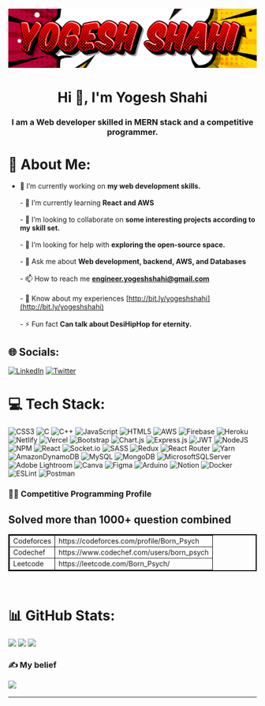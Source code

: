 
<img src='https://github.com/BornPsych/BornPsych/blob/main/Banner.png' alt="banner"></img>
<h1 align="center">Hi 👋, I'm Yogesh Shahi</h1>
<h3 align="center">I am a Web developer skilled in MERN stack and a competitive programmer.</h3>

# 💫 About Me:
- 🔭 I’m currently working on **my web development skills.**<br><br>- 🌱 I’m currently learning **React and AWS**<br><br>- 👯 I’m looking to collaborate on **some interesting projects according to my skill set.**<br><br>- 🤝 I’m looking for help with **exploring the open-source space.**<br><br>- 💬 Ask me about **Web development, backend, AWS, and Databases**<br><br>- 📫 How to reach me **engineer.yogeshshahi@gmail.com**<br><br>- 📄 Know about my experiences [http://bit.ly/yogeshshahi](http://bit.ly/yogeshshahi)<br><br>- ⚡ Fun fact **Can talk about DesiHipHop for eternity.**


## 🌐 Socials:
[![LinkedIn](https://img.shields.io/badge/LinkedIn-%230077B5.svg?logo=linkedin&logoColor=white)](https://linkedin.com/in/yogesh-shahi) [![Twitter](https://img.shields.io/badge/Twitter-%231DA1F2.svg?logo=Twitter&logoColor=white)](https://twitter.com/born_psy) 

# 💻 Tech Stack:
![CSS3](https://img.shields.io/badge/css3-%231572B6.svg?style=for-the-badge&logo=css3&logoColor=white) ![C](https://img.shields.io/badge/c-%2300599C.svg?style=for-the-badge&logo=c&logoColor=white) ![C++](https://img.shields.io/badge/c++-%2300599C.svg?style=for-the-badge&logo=c%2B%2B&logoColor=white) ![JavaScript](https://img.shields.io/badge/javascript-%23323330.svg?style=for-the-badge&logo=javascript&logoColor=%23F7DF1E) ![HTML5](https://img.shields.io/badge/html5-%23E34F26.svg?style=for-the-badge&logo=html5&logoColor=white) ![AWS](https://img.shields.io/badge/AWS-%23FF9900.svg?style=for-the-badge&logo=amazon-aws&logoColor=white) ![Firebase](https://img.shields.io/badge/firebase-%23039BE5.svg?style=for-the-badge&logo=firebase) ![Heroku](https://img.shields.io/badge/heroku-%23430098.svg?style=for-the-badge&logo=heroku&logoColor=white) ![Netlify](https://img.shields.io/badge/netlify-%23000000.svg?style=for-the-badge&logo=netlify&logoColor=#00C7B7) ![Vercel](https://img.shields.io/badge/vercel-%23000000.svg?style=for-the-badge&logo=vercel&logoColor=white) ![Bootstrap](https://img.shields.io/badge/bootstrap-%23563D7C.svg?style=for-the-badge&logo=bootstrap&logoColor=white) ![Chart.js](https://img.shields.io/badge/chart.js-F5788D.svg?style=for-the-badge&logo=chart.js&logoColor=white) ![Express.js](https://img.shields.io/badge/express.js-%23404d59.svg?style=for-the-badge&logo=express&logoColor=%2361DAFB) ![JWT](https://img.shields.io/badge/JWT-black?style=for-the-badge&logo=JSON%20web%20tokens) ![NodeJS](https://img.shields.io/badge/node.js-6DA55F?style=for-the-badge&logo=node.js&logoColor=white) ![NPM](https://img.shields.io/badge/NPM-%23000000.svg?style=for-the-badge&logo=npm&logoColor=white) ![React](https://img.shields.io/badge/react-%2320232a.svg?style=for-the-badge&logo=react&logoColor=%2361DAFB) ![Socket.io](https://img.shields.io/badge/Socket.io-black?style=for-the-badge&logo=socket.io&badgeColor=010101) ![SASS](https://img.shields.io/badge/SASS-hotpink.svg?style=for-the-badge&logo=SASS&logoColor=white) ![Redux](https://img.shields.io/badge/redux-%23593d88.svg?style=for-the-badge&logo=redux&logoColor=white) ![React Router](https://img.shields.io/badge/React_Router-CA4245?style=for-the-badge&logo=react-router&logoColor=white) ![Yarn](https://img.shields.io/badge/yarn-%232C8EBB.svg?style=for-the-badge&logo=yarn&logoColor=white) ![AmazonDynamoDB](https://img.shields.io/badge/Amazon%20DynamoDB-4053D6?style=for-the-badge&logo=Amazon%20DynamoDB&logoColor=white) ![MySQL](https://img.shields.io/badge/mysql-%2300f.svg?style=for-the-badge&logo=mysql&logoColor=white) ![MongoDB](https://img.shields.io/badge/MongoDB-%234ea94b.svg?style=for-the-badge&logo=mongodb&logoColor=white) ![MicrosoftSQLServer](https://img.shields.io/badge/Microsoft%20SQL%20Sever-CC2927?style=for-the-badge&logo=microsoft%20sql%20server&logoColor=white) ![Adobe Lightroom](https://img.shields.io/badge/Adobe%20Lightroom-31A8FF.svg?style=for-the-badge&logo=Adobe%20Lightroom&logoColor=white) ![Canva](https://img.shields.io/badge/Canva-%2300C4CC.svg?style=for-the-badge&logo=Canva&logoColor=white) 	![Figma](https://img.shields.io/badge/figma-%23F24E1E.svg?style=for-the-badge&logo=figma&logoColor=white) ![Arduino](https://img.shields.io/badge/-Arduino-00979D?style=for-the-badge&logo=Arduino&logoColor=white) ![Notion](https://img.shields.io/badge/Notion-%23000000.svg?style=for-the-badge&logo=notion&logoColor=white) ![Docker](https://img.shields.io/badge/docker-%230db7ed.svg?style=for-the-badge&logo=docker&logoColor=white) ![ESLint](https://img.shields.io/badge/ESLint-4B3263?style=for-the-badge&logo=eslint&logoColor=white) ![Postman](https://img.shields.io/badge/Postman-FF6C37?style=for-the-badge&logo=postman&logoColor=white)

### 👨‍💻 Competitive Programming Profile
## Solved more than 1000+ question combined
<table border = "2" bordercolor = "black">
   <tr>
    <td>Codeforces</td>
    <td>https://codeforces.com/profile/Born_Psych</td>
  </tr>  
   <tr>
    <td>Codechef</td>
    <td>https://www.codechef.com/users/born_psych</td>
  </tr>
     <tr>
    <td>Leetcode</td>
    <td>https://leetcode.com/Born_Psych/</td>
  </tr>
</table>
<br />


# 📊 GitHub Stats:
![](https://github-readme-stats.vercel.app/api?username=BornPsych&theme=radical&hide_border=true&include_all_commits=true&count_private=true)
![](https://github-readme-streak-stats.herokuapp.com/?user=BornPsych&theme=radical&hide_border=true)
![](https://github-readme-stats.vercel.app/api/top-langs/?username=BornPsych&theme=radical&hide_border=true&include_all_commits=true&count_private=true&layout=compact)
### ✍️ My belief
![](https://quotes-github-readme.vercel.app/api?type=horizontal&theme=radical)

---

<!-- Proudly created with GPRM ( https://gprm.itsvg.in ) -->
